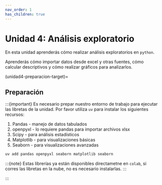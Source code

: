 ```yaml
---
nav_order: 1
has_children: true
---
```


# Unidad 4: Análisis exploratorio

En esta unidad aprenderás cómo realizar análisis exploratorios en `python`.

Aprenderás cómo importar datos desde excel y otras fuentes, cómo calcular descriptivos y cómo realizar gráficos para analizarlos.

(unidad4-preparacion-target)=
## Preparación

:::{important}
Es necesario prepar nuestro entorno de trabajo para ejecutar las libretas de la unidad.
Por favor utiliza `uv` para instalar los siguientes recursos:
1. Pandas - manejo de datos tabulados
2. openpyxl - lo requiere pandas para importar archivos xlsx
3. Scipy - para análisis estadísticos
4. Matplotlib - para visualizaciones básicas
5. Seaborn - para visualizaciones avanzadas


```bash
uv add pandas openpyxl seaborn matplotlib seaborn
```

:::{note}
Estas librerías ya están disponibles directametne en `colab`, si corres las libretas en la nube, no es necesario instalarlas.
:::

:::


